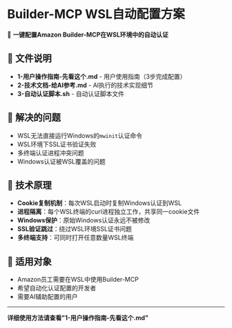 # Builder-MCP WSL自动配置方案

🚀 **一键配置Amazon Builder-MCP在WSL环境中的自动认证**

## 📁 文件说明

- **1-用户操作指南-先看这个.md** - 用户使用指南（3步完成配置）
- **2-技术文档-给AI参考.md** - AI执行的技术实现细节
- **3-自动认证脚本.sh** - 自动认证脚本文件

## 🎯 解决的问题

- WSL无法直接运行Windows的`mwinit`认证命令
- WSL环境下SSL证书验证失败
- 多终端认证进程冲突问题
- Windows认证被WSL覆盖的问题

## 🔧 技术原理

- **Cookie复制机制**：每次WSL启动时复制Windows认证到WSL
- **进程隔离**：每个WSL终端的curl进程独立工作，共享同一cookie文件
- **Windows保护**：原始Windows认证永远不被修改
- **SSL验证跳过**：绕过WSL环境SSL证书问题
- **多终端支持**：可同时打开任意数量WSL终端

## 🎯 适用对象

- Amazon员工需要在WSL中使用Builder-MCP
- 希望自动化认证配置的开发者
- 需要AI辅助配置的用户

---

**详细使用方法请查看"1-用户操作指南-先看这个.md"**
